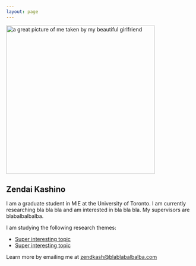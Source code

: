 ```yaml
---
layout: page
---
```


<img src="IMG_20190101_150621.jpg" alt="a great picture of me taken by my beautiful girlfriend" width="400"/>


## Zendai Kashino

I am a graduate student in MIE at the University of Toronto. I am currently researching bla bla bla and am interested in bla bla bla. My supervisors are blabalbalbalba.


I am studying the following research themes:

* [Super interesting topic](../super-interesting-topic)
* [Super interesting topic](../super-interesting-topic)

Learn more by emailing me at zendkash@blablabalbalba.com
